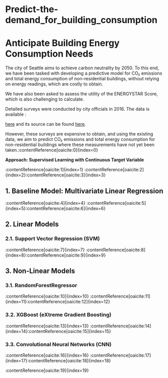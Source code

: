 # Predict-the-demand_for_building_consumption


# Anticipate Building Energy Consumption Needs

The city of Seattle aims to achieve carbon neutrality by 2050. To this end, we have been tasked with developing a predictive model for CO₂ emissions and total energy consumption of non-residential buildings, without relying on energy readings, which are costly to obtain.

We have also been asked to assess the utility of the ENERGYSTAR Score, which is also challenging to calculate.

Detailed surveys were conducted by city officials in 2016. The data is available :

 [here](https://s3.eu-west-1.amazonaws.com/course.oc-static.com/projects/Data_Scientist_P4/2016_Building_Energy_Benchmarking.csv) and its source can be found [here](https://data.seattle.gov/dataset/2016-Building-Energy-Benchmarking/2bpz-gwpy). 
 
 However, these surveys are expensive to obtain, and using the existing data, we aim to predict CO₂ emissions and total energy consumption for non-residential buildings where these measurements have not yet been taken.&#8203;:contentReference[oaicite:0]{index=0}

**Approach: Supervised Learning with Continuous Target Variable**

:contentReference[oaicite:1]{index=1} :contentReference[oaicite:2]{index=2}&#8203;:contentReference[oaicite:3]{index=3}

## 1. Baseline Model: Multivariate Linear Regression

:contentReference[oaicite:4]{index=4} :contentReference[oaicite:5]{index=5}&#8203;:contentReference[oaicite:6]{index=6}

## 2. Linear Models

### 2.1. Support Vector Regression (SVM)

:contentReference[oaicite:7]{index=7} :contentReference[oaicite:8]{index=8}&#8203;:contentReference[oaicite:9]{index=9}

## 3. Non-Linear Models

### 3.1. RandomForestRegressor

:contentReference[oaicite:10]{index=10} :contentReference[oaicite:11]{index=11}&#8203;:contentReference[oaicite:12]{index=12}

### 3.2. XGBoost (eXtreme Gradient Boosting)

:contentReference[oaicite:13]{index=13} :contentReference[oaicite:14]{index=14}&#8203;:contentReference[oaicite:15]{index=15}

### 3.3. Convolutional Neural Networks (CNN)

:contentReference[oaicite:16]{index=16} :contentReference[oaicite:17]{index=17}&#8203;:contentReference[oaicite:18]{index=18}

:contentReference[oaicite:19]{index=19}
